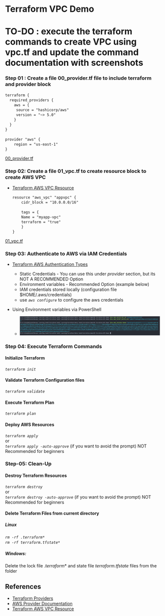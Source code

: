 # Terraform VPC Demo
# TO-DO : execute the terraform commands to create VPC using vpc.tf and update the command documentation with screenshots

### Step 01 : Create a file 00_provider.tf file to include terraform and provider block

```hcl
terraform {
  required_providers {
    aws = {
     source = "hashicorp/aws"
     version = "~> 5.0"
    }
  }
}

provider "aws" {
    region = "us-east-1"  
}
```
[00_provider.tf](00_provider.tf)

### Step 02: Create a file 01_vpc.tf to create resource block to create AWS VPC

- [Terraform AWS VPC Resource](https://registry.terraform.io/providers/hashicorp/aws/latest/docs/resources/vpc)

    ```hcl
    resource "aws_vpc" "appvpc" {
        cidr_block = "10.0.0.0/16"

        tags = {
        Name = "myapp-vpc"
        terraform = "true"
        }
    }
    ```

[01_vpc.tf](01_vpc.tf)

### Step 03: Authenticate to AWS via IAM Credentials

- [Terraform AWS Authentication Types](https://registry.terraform.io/providers/hashicorp/aws/latest/docs#authentication) 
    - Static Credentials - You can use this under *provider* section, but its NOT A RECOMMENDED Option
    - Environment variables - Recommended Option (example below)
    - IAM credentials stored locally (configuration file $HOME/.aws/credentials)
    - use *`aws configure`* to configure the aws credentials

- Using Environment variables via PowerShell
    - ![AWS Authentication via Environment variables](imgs/TFAwsAuth.png)

### Step 04: Execute Terraform Commands
  
  #### Initialize Terraform
  *`terraform init`*

  #### Validate Terraform Configuration files
  *`terraform validate`*

  #### Execute Terraform Plan
  *`terraform plan`*

  #### Deploy AWS Resources 
  *`terraform apply`*  
  or  
  *`terraform apply -auto-approve`* (if you want to avoid the prompt) NOT Recommended for beginners 

### Step-05: Clean-Up
  #### Destroy Terraform Resources
  *`terraform destroy`*  
  or  
  *`terraform destroy -auto-approve`* (if you want to avoid the prompt) NOT Recommended for beginners

  #### Delete Terraform Files from current directory
  
  ##### Linux
  *`rm -rf .terraform*`*  
  *`rm -rf terraform.tfstate*`*

  ##### Windows:
  Delete the lock file *.terraform** and state file *terraform.tfstate* files from the folder


## References
- [Terraform Providers](https://www.terraform.io/docs/configuration/providers.html)
- [AWS Provider Documentation](https://registry.terraform.io/providers/hashicorp/aws/latest/docs)
- [Terraform AWS VPC Resource](https://registry.terraform.io/providers/hashicorp/aws/latest/docs/resources/vpc)